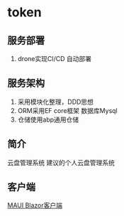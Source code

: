 # token

## 服务部署
1. drone实现CI/CD 自动部署

## 服务架构
1. 采用模块化整理，DDD思想
2. ORM采用EF core框架 数据库Mysql
3. 仓储使用abp通用仓储

## 简介
云盘管理系统
建议的个人云盘管理系统

## 客户端
[MAUI Blazor客户端](https://github.com/239573049/cloud-storage-client)
